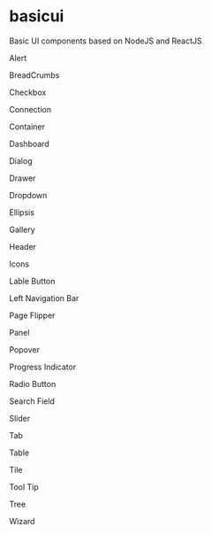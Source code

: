 # basicui
Basic UI components based on NodeJS and ReactJS

Alert

BreadCrumbs

Checkbox

Connection

Container

Dashboard

Dialog

Drawer

Dropdown

Ellipsis

Gallery

Header

Icons

Lable Button

Left Navigation Bar

Page Flipper

Panel

Popover

Progress Indicator

Radio Button

Search Field

Slider

Tab

Table

Tile

Tool Tip

Tree

Wizard


